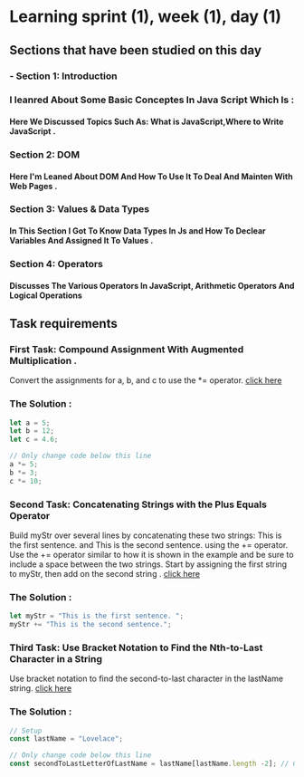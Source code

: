 
# Learning sprint (1), week (1), day (1) 
## Sections that have been studied on this day
### - Section 1: Introduction 
### I leanred About Some Basic Conceptes In Java Script Which Is :
#### Here We Discussed Topics Such As: What is JavaScript,Where to Write JavaScript .
### Section 2: DOM
#### Here I'm Leaned About DOM And How To Use It To Deal And Mainten With Web Pages .
### Section 3: Values & Data Types
#### In This Section I Got To Know Data Types In Js and How To Declear Variables And Assigned It To Values .
### Section 4: Operators 
#### Discusses The Various Operators In JavaScript, Arithmetic Operators And Logical Operations

## Task requirements
### First Task: Compound Assignment With Augmented Multiplication .

Convert the assignments for a, b, and c to use the *= operator. [click here](https://www.freecodecamp.org/learn/javascript-algorithms-and-data-structures/basic-javascript/compound-assignment-with-augmented-multiplication) 

### The Solution :
```js
let a = 5;
let b = 12;
let c = 4.6;

// Only change code below this line
a *= 5;
b *= 3;
c *= 10;
```
### Second Task: Concatenating Strings with the Plus Equals Operator

Build myStr over several lines by concatenating these two strings: This is the first sentence. and This is the second sentence. using the += operator. Use the += operator similar to how it is shown in the example and be sure to include a space between the two strings. Start by assigning the first string to myStr, then add on the second string . [click here](https://www.freecodecamp.org/learn/javascript-algorithms-and-data-structures/basic-javascript/concatenating-strings-with-the-plus-equals-operator) 



### The Solution :
```js
let myStr = "This is the first sentence. ";
myStr += "This is the second sentence.";
```
### Third Task: Use Bracket Notation to Find the Nth-to-Last Character in a String

Use bracket notation to find the second-to-last character in the lastName string. [click here](https://www.freecodecamp.org/learn/javascript-algorithms-and-data-structures/basic-javascript/use-bracket-notation-to-find-the-nth-to-last-character-in-a-string)

### The Solution :
```js
// Setup
const lastName = "Lovelace";

// Only change code below this line
const secondToLastLetterOfLastName = lastName[lastName.length -2]; // Change this line
```
